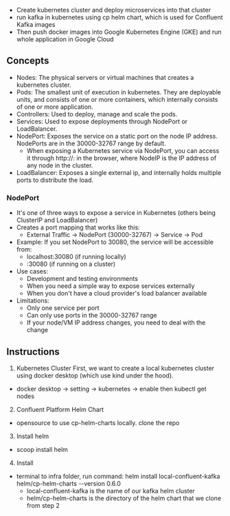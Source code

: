 - Create kubernetes cluster and deploy microservices into that cluster
- run kafka in kubernetes using cp helm chart, which is used for Confluent Kafka images
- Then push docker images into Google Kubernetes Engine (GKE) and run whole application in Google Cloud

## Concepts

- Nodes: The physical servers or virtual machines that creates a kubernetes cluster.
- Pods: The smallest unit of execution in kubernetes. They are deployable units, and consists of one or more containers, which internally consists of one or more application.
- Controllers: Used to deploy, manage and scale the pods.
- Services: Used to expose deployments through NodePort or LoadBalancer.
- NodePort: Exposes the service on a static port on the node IP address. NodePorts are in the 30000-32767 range by default.
  - When exposing a Kubernetes service via NodePort, you can access it through http://<NodeIP>:<NodePort> in the browser, where NodeIP is the IP address of any node in the cluster.
- LoadBalancer: Exposes a single external ip, and internally holds multiple ports to distribute the load.

### NodePort 
  - It's one of three ways to expose a service in Kubernetes (others being ClusterIP and LoadBalancer)
  - Creates a port mapping that works like this:
    - External Traffic -> NodePort (30000-32767) -> Service -> Pod
  - Example: If you set NodePort to 30080, the service will be accessible from:
    - localhost:30080 (if running locally)
    - <any-node-ip>:30080 (if running on a cluster)
  - Use cases:
    - Development and testing environments
    - When you need a simple way to expose services externally
    - When you don't have a cloud provider's load balancer available
  - Limitations:
    - Only one service per port
    - Can only use ports in the 30000-32767 range
    - If your node/VM IP address changes, you need to deal with the change
  
## Instructions
1. Kubernetes Cluster
First, we want to create a local kubernetes cluster using docker desktop (which use kind under the hood).
- docker desktop -> setting -> kubernetes -> enable then kubectl get nodes

2. Confluent Platform Helm Chart
- opensource to use cp-helm-charts locally. clone the repo

3. Install helm 
- scoop install helm

4. Install
- terminal to infra folder, run command: helm install local-confluent-kafka helm/cp-helm-charts --version 0.6.0
  - local-confluent-kafka is the name of our kafka helm cluster
  - helm/cp-helm-charts is the directory of the helm chart that we clone from step 2

